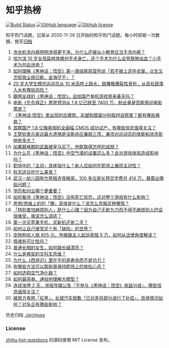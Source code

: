 # 知乎热榜
[![Build Status](https://github.com/ToWeLong/zhihu-hot-questions/workflows/CI/badge.svg)](https://github.com/ToWeLong/zhihu-hot-questions/actions)
[![GitHub language](https://img.shields.io/badge/language-golang-orange.svg)](https://golang.org/)
[![GitHub license](https://img.shields.io/github/license/ToWeLong/zhihu-hot-questions)](https://github.com/ToWeLong/zhihu-hot-questions/blob/main/LICENSE)

知乎热门话题，记录从 2020-11-29 日开始的知乎热门话题。每小时抓取一次数据，按天[归档](./archives)

<!-- BEGIN -->

1. [洗衣机洗内裤明明洗得更干净，为什么还被从小教育应当手洗内裤？](https://www.zhihu.com/question/430301463)
1. [哈尔滨 10 岁女孩扁桃体微创手术身亡，这个手术为什么会导致肺出血？小手术为何会送命？](https://www.zhihu.com/question/664693131)
1. [如何理解《黑神话：悟空》第一章结尾观音所说「若不披上这件衣裳，众生又怎知我尘缘已断、金海尽干」？](https://www.zhihu.com/question/664869379)
1. [20 岁大学生模仿运动员从 10 米高桥上跳水，致腰椎爆裂性骨折，从高处跳落入水有哪些风险？](https://www.zhihu.com/question/664974621)
1. [霸榜全球的《黑神话：悟空》，会给国产单机游戏带来春天吗？](https://www.zhihu.com/question/664973154)
1. [电影《负负得正》票房预测从 1.8 亿已跌至 7400 万，粉丝量是否能带动电影票房？](https://www.zhihu.com/question/664599962)
1. [《黑神话:悟空》里出现的古建筑、彩塑和壁画分别取材自那里？都有哪些典故？](https://www.zhihu.com/question/664775020)
1. [首颗国产 1.8 亿像素相机全画幅 CMOS 成功试产，有哪些信息值得关注？](https://www.zhihu.com/question/664799546)
1. [王楚钦表示奥运最大遗憾是没能适应兼顾三项，兼项对运动员的体能和状态影响有多大？](https://www.zhihu.com/question/664973996)
1. [如果巅峰期的武磊被皇马买下，他能取得怎样的成就？](https://www.zhihu.com/question/664692764)
1. [为什么在《黑神话：悟空》中空气墙的设置这么多？会对游戏体验造成影响吗？](https://www.zhihu.com/question/664781007)
1. [职场中的「主动」具体指什么？新人应如何在职场上展现主动性？](https://www.zhihu.com/question/662639687)
1. [秋天适合吃什么美食？](https://www.zhihu.com/question/664362711)
1. [武汉一幼儿园拖欠房租连夜搬家，100 多位家长预交学费共 414 万，暴露出哪些问题？](https://www.zhihu.com/question/664877474)
1. [学历和创业哪个更重要？](https://www.zhihu.com/question/664777709)
1. [如何看待《黑神话：悟空》没有死亡惩罚，这对整个游戏有什么影响？](https://www.zhihu.com/question/664877628)
1. [思想/思维上的的「懒」具体是什么？该怎么克服这种懒惰？](https://www.zhihu.com/question/664657423)
1. [「特别害怕麻烦别人」是什么心理？因为自己无能为力而不得不麻烦别人时会很难受，我该怎么调适？](https://www.zhihu.com/question/664771056)
1. [第一次买苹果手机，买新机还是二手？](https://www.zhihu.com/question/664829693)
1. [如何让自己接受这个有「缺陷」的世界？](https://www.zhihu.com/question/664708601)
1. [宠物狗咬人赔 805 元，狗被踹主人起诉索赔 6 万，如何从法律角度解读？](https://www.zhihu.com/question/664802783)
1. [情绪有可比性吗？](https://www.zhihu.com/question/664660096)
1. [普通长相的女生，如何越长越漂亮？](https://www.zhihu.com/question/664259597)
1. [什么是典型的文科生思维？](https://www.zhihu.com/question/383557122)
1. [为什么《西游记》里在乎的是寿命而不是功力？](https://www.zhihu.com/question/653099818)
1. [有哪些方法可以帮助我保持职场上的放松心态？](https://www.zhihu.com/question/662916370)
1. [如何选购空气净化器？](https://www.zhihu.com/question/19565949)
1. [如何最简单、通俗地理解大模型？](https://www.zhihu.com/question/660798714)
1. [连续涨停 2 天，浙版传媒公告「不参与《黑神话：悟空》收益分成」，哪些信息值得关注？](https://www.zhihu.com/question/664929012)
1. [被南方电网「拉黑」，长城汽车致歉「已对差异部分进行了补偿」，具体情况如何？对车企有哪些影响？](https://www.zhihu.com/question/664884949)

<!-- END -->

历史归档 [./archives](./archives)


### License
[zhihu-hot-questions](https://github.com/towelong/zhihu-hot-questions) 的源码使用 MIT License 发布。